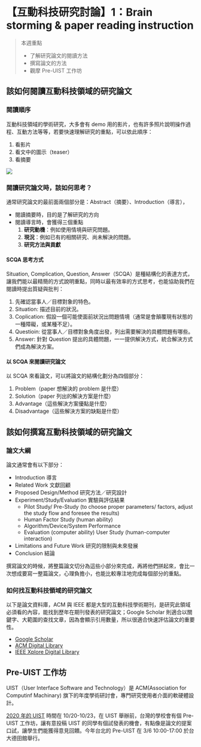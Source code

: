 
# 【互動科技研究討論】1：Brain storming & paper reading instruction

> 本週重點
> - 了解研究論文的閱讀方法
> - 撰寫論文的方法
> - 觀摩 Pre-UIST 工作坊


## 該如何閱讀互動科技領域的研究論文

### 閱讀順序

互動科技領域的學術研究，大多會有 demo 用的影片，也有許多照片說明操作過程、互動方法等等，若要快速理解研究的重點，可以依此順序：

1. 看影片
2. 看文中的圖示（teaser）
3. 看摘要

![](https://i.imgur.com/8cdQLlB.jpg)

### 閱讀研究論文時，該如何思考？

通常研究論文的最前面兩個部分是：Abstract（摘要）、Introduction（導言），

- 閱讀摘要時，目的是了解研究的方向
- 閱讀導言時，會獲得三個重點
    1. **研究動機**：例如使用情境與研究問題。
    2. **現況**：例如已有的相關研究、尚未解決的問題。
    3. **研究方法與貢獻**

#### SCQA 思考方式
Situation, Complication, Question, Answer（SCQA）是種結構化的表達方式，讓我們能以最精簡的方式說明重點，同時以最有效率的方式思考，也能協助我們在閱讀時提出質疑與批判：

1. 先確認當事人／目標對象的特色。
2. Situation: 描述目前的狀況。
3. Coplication: 假設一個可能使面前狀況出問題情境（通常是會顛覆現有狀態的一種障礙，或某種不足）。
4. Questioin: 從當事人／目標對象角度出發，列出需要解決的具體問題有哪些。
5. Answer: 針對 Question 提出的具體問題，一一提供解決方式，統合解決方式們成為解決方案。

#### 以 SCQA 來閱讀研究論文

以 SCQA 來看論文，可以將論文的結構化劃分為四個部分：
1. Problem（paper 想解決的 problem 是什麼）
2. Solution（paper 列出的解決方案是什麼）
3. Advantage（這些解決方案優點是什麼）
4. Disadvantage（這些解決方案的缺點是什麼）


## 該如何撰寫互動科技領域的研究論文

### 論文大綱

論文通常會有以下部分：

- Introduction  導言
- Related Work  文獻回顧
- Proposed Design/Method  研究方法／研究設計
- Experiment/Study/Evaluation  實驗與評估結果
    - Pilot Study/ Pre-Study (to choose proper parameters/ factors, adjust the study flow and foresee the results)
    - Human Factor Study (human ability)
    - Algorithm/Device/System Performance
    - Evaluation (computer ability)
User Study (human-computer interaction)
- Limitations and Future Work  研究的限制與未來發展
- Conclusion  結論

撰寫論文的時候，將整篇論文切分為這些小部分來完成，再將他們拼起來，會比一次想成要寫一整篇論文，心理負擔小，也能比較專注地完成每個部分的重點。

### 如何找互動科技領域的研究論文
以下是論文資料庫，ACM 與 IEEE 都是大型的互動科技學術期刊，是研究此領域必須看的內容，能找到歷年在期刊發表的研究論文；Google Scholar 則適合以關鍵字、大範圍的查找文章，因為會顯示引用數量，所以很適合快速評估論文的重要性。

- [Google Scholar](https://scholar.google.com)
- [ACM Digital Library](https://dl.acm.org)
- [IEEE Xplore Digital Library](https://ieeexplore.ieee.org/Xplore/home.jsp)

## Pre-UIST 工作坊

UIST（User Interface Software and Technology）是 ACM(Association for Computinf Machinary) 旗下的年度學術研討會，專門研究使用者介面的軟硬體設計。

[2020 年的 UIST](https://uist.acm.org/uist2020/) 時間在 10/20-10/23，在 UIST 舉辦前，台灣的學校會有個 Pre-UIST 工作坊，讓有意投稿 UIST 的同學有個試發表的機會，有點像是論文的提案口試，讓學生們能獲得意見回饋。今年台北的 Pre-UIST 在 3/6 10:00-17:00 於台大德田館舉行。

